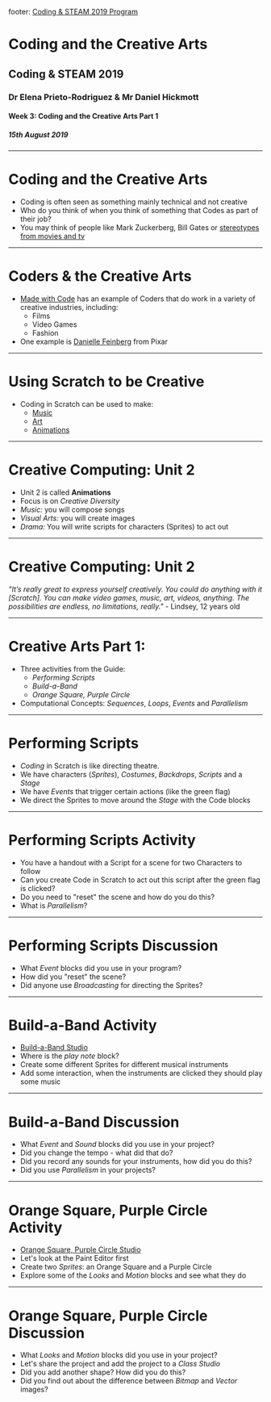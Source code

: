 footer: [Coding & STEAM 2019 Program](https://cs4s.github.io/steam-2019/)

# Coding and the Creative Arts

## Coding & STEAM 2019

### Dr Elena Prieto-Rodriguez & Mr Daniel Hickmott

#### Week 3: Coding and the Creative Arts Part 1

##### 15th August 2019

---

# Coding and the Creative Arts

- Coding is often seen as something mainly technical and not creative
- Who do you think of when you think of something that Codes as part of their job?
- You may think of people like Mark Zuckerberg, Bill Gates or [stereotypes from movies and tv](https://www.google.com/search?q=hackerman&tbm=isch)

---

# Coders & the Creative Arts

- [Made with Code](https://www.madewithcode.com/mentors/) has an example of Coders that do work in a variety of creative industries, including:
    - Films
    - Video Games
    - Fashion
- One example is [Danielle Feinberg](https://www.pixarpost.com/2014/06/danielle-feinbergs-made-with-code.html) from Pixar

---

# Using Scratch to be Creative

- Coding in Scratch can be used to make:
    - [Music](https://scratch.mit.edu/studios/2823884/)
    - [Art](https://scratch.mit.edu/studios/2823884/)
    - [Animations](https://scratch.mit.edu/studios/2823884/)

---

# Creative Computing: Unit 2

- Unit 2 is called **Animations**
- Focus is on *Creative Diversity*
- *Music:* you will compose songs
- *Visual Arts:* you will create images
- *Drama:* You will write scripts for characters (Sprites) to act out

---

# Creative Computing: Unit 2

*"It’s really great to express yourself creatively. You could  do  anything  with  it [Scratch]. You can make video games, music, art, videos, anything. The possibilities are endless, no limitations, really."* - Lindsey, 12 years old

---

# Creative Arts Part 1:

- Three activities from the Guide:
    - *Performing Scripts*
    - *Build-a-Band*
    - *Orange Square, Purple Circle*
- Computational Concepts: *Sequences*, *Loops*, *Events* and *Parallelism*

--- 

# Performing Scripts

- *Coding* in Scratch is like directing theatre. 
- We have characters (*Sprites*), *Costumes*, *Backdrops*, *Scripts* and a *Stage*
- We have *Events* that trigger certain actions (like the green flag)
- We direct the Sprites to move around the *Stage* with the Code blocks

---

# Performing Scripts Activity

- You have a handout with a Script for a scene for two Characters to follow
- Can you create Code in Scratch to act out this script after the green flag is clicked?
- Do you need to "reset" the scene and how do you do this?
- What is *Parallelism*?

---

# Performing Scripts Discussion

- What *Event* blocks did you use in your program?
- How did you "reset" the scene?
- Did anyone use *Broadcasting* for directing the Sprites?

---

# Build-a-Band Activity

- [Build-a-Band Studio](http://scratch.mit.edu/studios/475523)
- Where is the *play note* block?
- Create some different Sprites for different musical instruments
- Add some interaction, when the instruments are clicked they should play some music

---

# Build-a-Band Discussion

- What *Event* and *Sound* blocks did you use in your project?
- Did you change the tempo - what did that do?
- Did you record any sounds for your instruments, how did you do this?
- Did you use *Parallelism* in your projects?

---

# Orange Square, Purple Circle Activity

- [Orange Square, Purple Circle Studio](http://scratch.mit.edu/studios/47552)
- Let's look at the Paint Editor first
- Create two *Sprites*: an Orange Square and a Purple Circle
- Explore some of the *Looks* and *Motion* blocks and see what they do

---

# Orange Square, Purple Circle Discussion

- What *Looks* and *Motion* blocks did you use in your project?
- Let's share the project and add the project to a *Class Studio*
- Did you add another shape? How did you do this?
- Did you find out about the difference between *Bitmap* and *Vector* images?

